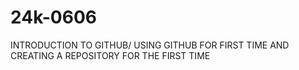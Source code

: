 # 24k-0606
INTRODUCTION TO GITHUB/
USING GITHUB FOR FIRST TIME AND CREATING A REPOSITORY FOR THE FIRST TIME
